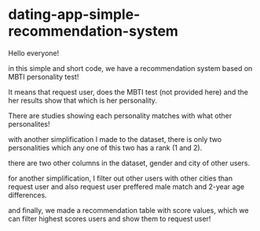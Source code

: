 # dating-app-simple-recommendation-system

Hello everyone!

in this simple and short code, we have a recommendation system based on MBTI personality test!

It means that request user, does the MBTI test (not provided here) and the her results show that which is her personality.

There are studies showing each personality matches with what other personalites!

with another simplification I made to the dataset, there is only two personalities which any one of this two has a rank (1 and 2).

there are two other columns in the dataset, gender and city of other users.

for another simplification, I filter out other users with other cities than request user and also request user preffered male match and 2-year age differences.

and finally, we made a recommendation table with score values, which we can filter highest scores users and show them to request user!
